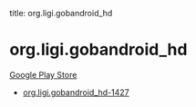 title: org.ligi.gobandroid_hd
# org.ligi.gobandroid_hd


[Google Play Store](https://play.google.com/store/apps/details?id=org.ligi.gobandroid_hd)


* [org.ligi.gobandroid_hd-1427](./org.ligi.gobandroid_hd-1427/)